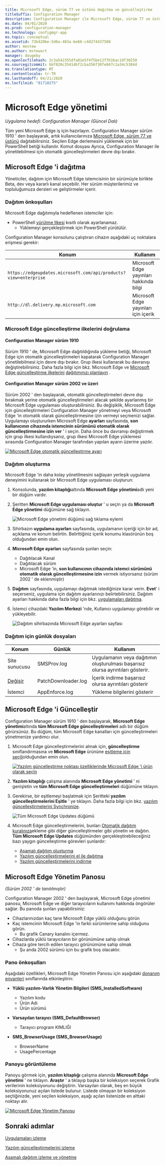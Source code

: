 ```yaml
---
title: Microsoft Edge, sürüm 77 ve üstünü dağıtma ve güncelleştirme
titleSuffix: Configuration Manager
description: Configuration Manager ile Microsoft Edge, sürüm 77 ve üstünü dağıtma ve güncelleştirme
ms.date: 04/01/2020
ms.prod: configuration-manager
ms.technology: configmgr-app
ms.topic: conceptual
ms.assetid: 73b420be-5d6a-483a-be66-c4d274437508
author: mestew
ms.author: mstewart
manager: dougeby
ms.openlocfilehash: 2c3a542355dfa01e5f4f5be12f7b1bac10f30250
ms.sourcegitcommit: bbf820c35414bf2cba356f30fe047c1a34c5384d
ms.translationtype: MT
ms.contentlocale: tr-TR
ms.lasthandoff: 04/21/2020
ms.locfileid: "81710275"
---
```

# <a name="microsoft-edge-management"></a>Microsoft Edge yönetimi

*Uygulama hedefi: Configuration Manager (Güncel Dalı)*

Tüm yeni Microsoft Edge iş için hazırlayın. Configuration Manager sürüm 1910 ' den başlayarak, artık kullanıcılarınıza [Microsoft Edge, sürüm 77 ve üstünü](https://docs.microsoft.com/deployedge/) dağıtabilirsiniz. Seçilen Edge derlemesini yüklemek için bir PowerShell betiği kullanılır. Komut dosyası Ayrıca, Configuration Manager ile yönetilebilmesi için otomatik güncelleştirmeleri devre dışı bırakır.

## <a name="deploy-microsoft-edge"></a><a name="bkmk_Microsoft_Edge"></a>Microsoft Edge 'i dağıtma
<!--4561024-->
Yöneticiler, dağıtım için Microsoft Edge istemcisinin bir sürümüyle birlikte Beta, dev veya kararlı kanal seçebilir. Her sürüm müşterilerimiz ve topluluğumuza dersleri ve geliştirmeler içerir.

### <a name="prerequisites-for-deploying"></a>Dağıtım önkoşulları

Microsoft Edge dağıtımıyla hedeflenen istemciler için:

- PowerShell [yürütme Ilkesi](https://docs.microsoft.com/powershell/module/microsoft.powershell.core/about/about_execution_policies) kısıtlı olarak ayarlanamaz.
  - Yüklemeyi gerçekleştirmek için PowerShell yürütülür.

Configuration Manager konsolunu çalıştıran cihazın aşağıdaki uç noktalara erişmesi gerekir:

|Konum|Kullanım|
|---|---|
|`https://edgeupdates.microsoft.com/api/products?view=enterprise`|Microsoft Edge yayınları hakkında bilgi|
|`http://dl.delivery.mp.microsoft.com`|Microsoft Edge yayınları için içerik|

### <a name="verify-microsoft-edge-update-policies"></a><a name="bkmk_autoupdate"></a>Microsoft Edge güncelleştirme ilkelerini doğrulama

#### <a name="configuration-manager-version-1910"></a>Configuration Manager sürüm 1910

Sürüm 1910 ' de, Microsoft Edge dağıtıldığında yükleme betiği, Microsoft Edge için otomatik güncelleştirmeleri kapatarak Configuration Manager yönetilebilmesi için devre dışı bırakır. Grup ilkesi kullanarak bu davranışı değiştirebilirsiniz. Daha fazla bilgi için bkz. Microsoft Edge ve [Microsoft Edge güncelleştirme ilkelerini](https://docs.microsoft.com/DeployEdge/microsoft-edge-update-policies) [dağıtımınızı planlayın](https://docs.microsoft.com/deployedge/deploy-edge-plan-deployment#define-and-configure-policies) .

#### <a name="configuration-manager-version-2002-and-later"></a>Configuration Manager sürüm 2002 ve üzeri
<!--4561024-->
Sürüm 2002 ' den başlayarak, otomatik güncelleştirmeleri devre dışı bırakmak yerine otomatik güncelleştirmeleri alacak şekilde ayarlanmış bir Microsoft Edge uygulaması oluşturabilirsiniz. Bu değişiklik, Microsoft Edge için güncelleştirmeleri Configuration Manager yönetmeyi veya Microsoft Edge 'in otomatik olarak güncelleştirmesine izin vermeyi seçmenizi sağlar. Uygulamayı oluştururken Microsoft Edge **ayarları** sayfasında, **son kullanıcının cihazında istemcinin sürümünü otomatik olarak güncelleştirmesine izin ver** ' i seçin. Daha önce bu davranışı değiştirmek için grup ilkesi kullandıysanız, grup ilkesi Microsoft Edge yüklemesi sırasında Configuration Manager tarafından yapılan ayarın üzerine yazılır.

[![Microsoft Edge otomatik güncelleştirme ayarı](./media/4561024-autoupdate-edge.png)](./media/4561024-autoupdate-edge.png#lightbox)

### <a name="create-a-deployment"></a>Dağıtım oluşturma

Microsoft Edge 'in daha kolay yönetilmesini sağlayan yerleşik uygulama deneyimini kullanarak bir Microsoft Edge uygulaması oluşturun:

1. Konsolunda, **yazılım kitaplığı**altında **Microsoft Edge yönetimi**adlı yeni bir düğüm vardır.
1. Şeritten **Microsoft Edge uygulaması oluştur** ' u seçin ya da **Microsoft Edge yönetimi** düğümüne sağ tıklayın.

   ![Microsoft Edge yönetimi düğümü sağ tıklama eylemi](./media/4561024-create-microsoft-edge-application.png)

1. Sihirbazın **uygulama ayarları** sayfasında, uygulamanın içeriği için bir ad, açıklama ve konum belirtin. Belirttiğiniz içerik konumu klasörünün boş olduğundan emin olun.
1. **Microsoft Edge ayarları** sayfasında şunları seçin:
   - Dağıtılacak Kanal
   - Dağıtılacak sürüm
   - Microsoft Edge 'in, **son kullanıcının cihazında istemci sürümünü otomatik olarak güncelleştirmesine izin** vermek istiyorsanız (sürüm 2002 ' de eklenmiştir)
1. **Dağıtım** sayfasında, uygulamayı dağıtmak istediğinize karar verin. **Evet**' i seçerseniz, uygulama için dağıtım ayarlarınızı belirtebilirsiniz. Dağıtım ayarları hakkında daha fazla bilgi için bkz. [uygulamaları dağıtma](deploy-applications.md#bkmk_deploy-general).
1. İstemci cihazdaki **Yazılım Merkezi** 'nde, Kullanıcı uygulamayı görebilir ve yükleyebilir.

   ![Dağıtım sihirbazında Microsoft Edge ayarları sayfası](./media/4561024-software-center-install-edge.png)

### <a name="log-files-for-deployment"></a>Dağıtım için günlük dosyaları

|Konum|Günlük|Kullanım|
|---|---|---|
| Site sunucusu|SMSProv.log|Uygulamanın veya dağıtımın oluşturulması başarısız olursa ayrıntıları gösterir.|
| [Değişir](../../core/plan-design/hierarchy/log-files.md)|PatchDownloader.log| İçerik indirme başarısız olursa ayrıntıları gösterir|
| İstemci|  AppEnforce.log|Yükleme bilgilerini gösterir|

## <a name="update-microsoft-edge"></a>Microsoft Edge 'i Güncelleştir
<!--4831871-->

Configuration Manager sürüm 1910 ' den başlayarak, **Microsoft Edge yönetimi**altında **tüm Microsoft Edge güncelleştirmeleri** adlı bir düğüm görürsünüz. Bu düğüm, tüm Microsoft Edge kanalları için güncelleştirmeleri yönetmenize yardımcı olur.<!--initial edge updates released Jan 15,2020-->

1. Microsoft Edge güncelleştirmelerini almak için, **güncelleştirme** sınıflandırmasına ve **Microsoft Edge** ürününe [eşitleme için seçili](../../sum/get-started/configure-classifications-and-products.md)olduğundan emin olun.

   [![Yazılım güncelleştirme noktası özelliklerinde Microsoft Edge 'i ürün olarak seçin](./media/4831871-microsoft-edge-product-sup.png)](./media/4831871-microsoft-edge-product-sup.png#lightbox)

1. **Yazılım kitaplığı** çalışma alanında **Microsoft Edge yönetimi** ' ni genişletin ve **tüm Microsoft Edge güncelleştirmeleri** düğümüne tıklayın.

1. Gerekirse, bir eşitlemeyi başlatmak için Şeritteki **yazılım güncelleştirmelerini Eşitle** ' ye tıklayın. Daha fazla bilgi için bkz. [yazılım güncelleştirmelerini Synchronize](../../sum/get-started/synchronize-software-updates.md).

   ![Tüm Microsoft Edge Updates düğümü](./media/4831871-all-microsoft-edge-updates.png)

1. Microsoft Edge güncelleştirmelerini, bunları [Otomatik dağıtım kuralınıza](../../sum/deploy-use/automatically-deploy-software-updates.md)ekleme gibi diğer güncelleştirmeler gibi yönetin ve dağıtın. **Tüm Microsoft Edge Updates** düğümünden gerçekleştirebileceğiniz bazı yaygın güncelleştirme görevleri şunlardır:

   - [Aşamalı dağıtım oluşturma](../../osd/deploy-use/create-phased-deployment-for-task-sequence.md)
   - [Yazılım güncelleştirmelerini el ile dağıtma](../../sum/deploy-use/manually-deploy-software-updates.md)
   - [Yazılım güncelleştirmelerini indirme](../../sum/deploy-use/download-software-updates.md)

## <a name="microsoft-edge-management-dashboard"></a><a name="bkmk_edge-dash"></a>Microsoft Edge Yönetim Panosu
<!--3871913-->
*(Sürüm 2002 ' de tanıtılmıştır)*

Configuration Manager 2002 ' den başlayarak, Microsoft Edge yönetimi panosu, Microsoft Edge ve diğer tarayıcıların kullanımı hakkında öngörüler sağlar. Bu panoda şunları yapabilirsiniz:

- Cihazlarınızdan kaç tane Microsoft Edge yüklü olduğunu görün
- Kaç istemcinin Microsoft Edge 'in farklı sürümlerine sahip olduğunu görün.
   - Bu grafik Canary kanalını içermez.
- Cihazlarda yüklü tarayıcıların bir görünümüne sahip olmak
- Cihaza göre tercih edilen tarayıcı görünümüne sahip olmak <!--5907383-->
   - Şu anda 2002 sürümü için bu grafik boş olacaktır.

### <a name="prerequisites-for-the-dashboard"></a>Pano önkoşulları

Aşağıdaki özellikleri, Microsoft Edge Yönetim Panosu için aşağıdaki [donanım envanteri](../../core/clients/manage/inventory/extend-hardware-inventory.md) sınıflarında etkinleştirin:

- **Yüklü yazılım-Varlık Yönetim Bilgileri (SMS_InstalledSoftware)**
   - Yazılım kodu
   - Ürün Adı
   - Ürün sürümü

- **Varsayılan tarayıcı (SMS_DefaultBrowser)**
   - Tarayıcı program KIMLIĞI

- **SMS_BrowserUsage (SMS_BrowserUsage)**
   - BrowserName
   - UsagePercentage

### <a name="view-the-dashboard"></a>Panoyu görüntüleme

Panoyu görmek için, **yazılım kitaplığı** çalışma alanında **Microsoft Edge yönetimi** ' ne tıklayın. **Araştır** ' a tıklayıp başka bir koleksiyon seçerek Grafik verilerinin koleksiyonunu değiştirin. Varsayılan olarak, beş en büyük koleksiyonunuz açılan listede bulunur. Listede olmayan bir koleksiyon seçtiğinizde, yeni seçilen koleksiyon, aşağı açılan listenizde en alttaki noktayı alır.

[![Microsoft Edge Yönetim Panosu](./media/3871913-microsoft-edge-dashboard.png)](./media/3871913-microsoft-edge-dashboard.png#lightbox)

## <a name="next-steps"></a>Sonraki adımlar

[Uygulamaları izleme](monitor-applications-from-the-console.md)

[Yazılım güncelleştirmelerini izleme](../../sum/deploy-use/monitor-software-updates.md)

[Aşamalı dağıtım izleme ve yönetme](../../osd/deploy-use/manage-monitor-phased-deployments.md)
